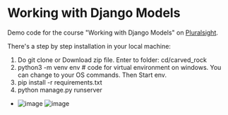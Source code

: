 # Working with Django Models
Demo code for the course "Working with Django Models" on [Pluralsight](https://www.pluralsight.com).

There's a step by step installation in your local machine:
1. Do git clone or Download zip file. Enter to folder: cd/carved_rock
2. python3 -m venv env # code for virtual environment on windows. You can change to your OS commands. Then Start env.
3. pip install -r requirements.txt 
4. python manage.py runserver


- [ScreenShots]:
![image](https://user-images.githubusercontent.com/60997768/201836822-440d6ceb-4d1d-4483-bdeb-daa93d1af16a.png)
![image](https://user-images.githubusercontent.com/60997768/201837079-3ff93c26-7e97-4661-be9d-efac078b9acb.png)
![image](https://user-images.githubusercontent.com/60997768/201837210-3697e619-9de7-4819-9d0c-8178053f0e3f.png)

